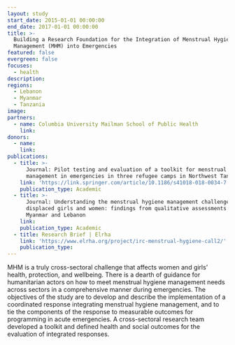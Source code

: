 ```yaml
---
layout: study
start_date: 2015-01-01 00:00:00
end_date: 2017-01-01 00:00:00
title: >-
  Building a Research Foundation for the Integration of Menstrual Hygiene
  Management (MHM) into Emergencies
featured: false
evergreen: false
focuses:
  - health
description:
regions:
  - Lebanon
  - Myanmar
  - Tanzania
image:
partners:
  - name: Columbia University Mailman School of Public Health
    link:
donors:
  - name:
    link:
publications:
  - title: >-
      Journal: Pilot testing and evaluation of a toolkit for menstrual hygiene
      management in emergencies in three refugee camps in Northwest Tanzania
    link: 'https://link.springer.com/article/10.1186/s41018-018-0034-7'
    publication_type: Academic
  - title: >-
      Journal: Understanding the menstrual hygiene management challenges facing
      displaced girls and women: findings from qualitative assessments in
      Myanmar and Lebanon
    link:
    publication_type: Academic
  - title: Research Brief | Elrha
    link: 'https://www.elrha.org/project/irc-menstrual-hygiene-call2/'
    publication_type:
---
```


MHM is a truly cross-sectoral challenge that affects women and girls’ health, protection, and wellbeing. There is a dearth of guidance for humanitarian actors on how to meet menstrual hygiene management needs across sectors in a comprehensive manner during emergencies. The objectives of the study are to develop and describe the implementation of a coordinated response integrating menstrual hygiene management, and to tie the components of the response to measurable outcomes for programming in acute emergencies. A cross-sectoral research team developed a toolkit and defined health and social outcomes for the evaluation of integrated responses.